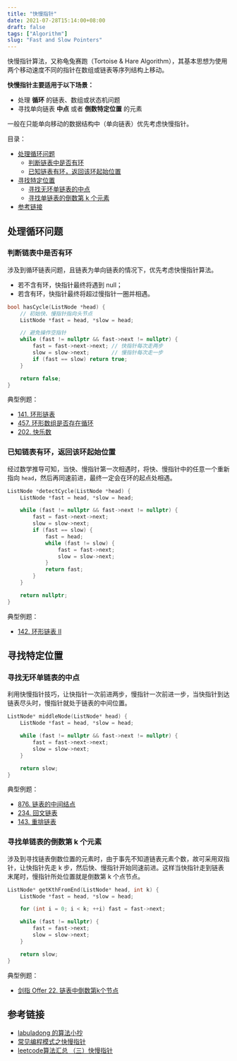 ```yaml
---
title: "快慢指针"
date: 2021-07-28T15:14:00+08:00
draft: false
tags: ["Algorithm"]
slug: "Fast and Slow Pointers"
---
```


快慢指针算法，又称龟兔赛跑（Tortoise & Hare Algorithm），其基本思想为使用两个移动速度不同的指针在数组或链表等序列结构上移动。

**快慢指针主要适用于以下场景：**

* 处理 **循环** 的链表、数组或状态机问题
* 寻找单向链表 **中点** 或者 **倒数特定位置** 的元素

一般在只能单向移动的数据结构中（单向链表）优先考虑快慢指针。

目录：

- [处理循环问题](#处理循环问题)
  - [判断链表中是否有环](#判断链表中是否有环)
  - [已知链表有环，返回该环起始位置](#已知链表有环返回该环起始位置)
- [寻找特定位置](#寻找特定位置)
  - [寻找无环单链表的中点](#寻找无环单链表的中点)
  - [寻找单链表的倒数第 k 个元素](#寻找单链表的倒数第-k-个元素)
- [参考链接](#参考链接)

## 处理循环问题

### 判断链表中是否有环

涉及到循环链表问题，且链表为单向链表的情况下，优先考虑快慢指针算法。

* 若不含有环，快指针最终将遇到 null；
* 若含有环，快指针最终将超过慢指针一圈并相遇。

```C++
bool hasCycle(ListNode *head) {
    // 初始快、慢指针指向头节点
    ListNode *fast = head, *slow = head;

    // 避免操作空指针
    while (fast != nullptr && fast->next != nullptr) {
        fast = fast->next->next; // 快指针每次走两步
        slow = slow->next;       // 慢指针每次走一步
        if (fast == slow) return true;
    }

    return false;
}
```

典型例题：

* [141. 环形链表](https://leetcode-cn.com/problems/linked-list-cycle/)
* [457. 环形数组是否存在循环](https://leetcode-cn.com/problems/circular-array-loop/)
* [202. 快乐数](https://leetcode-cn.com/problems/happy-number/)

### 已知链表有环，返回该环起始位置

经过数学推导可知，当快、慢指针第一次相遇时，将快、慢指针中的任意一个重新指向 `head`，然后再同速前进，最终一定会在环的起点处相遇。

```C++
ListNode *detectCycle(ListNode *head) {
    ListNode *fast = head, *slow = head;

    while (fast != nullptr && fast->next != nullptr) {
        fast = fast->next->next;
        slow = slow->next;
        if (fast == slow) {
            fast = head;
            while (fast != slow) {
                fast = fast->next;
                slow = slow->next;
            }
            return fast;
        }
    }

    return nullptr;
}
```

典型例题：

* [142. 环形链表 II](https://leetcode-cn.com/problems/linked-list-cycle-ii/)

## 寻找特定位置

### 寻找无环单链表的中点

利用快慢指针技巧，让快指针一次前进两步，慢指针一次前进一步，当快指针到达链表尽头时，慢指针就处于链表的中间位置。

```C++
ListNode* middleNode(ListNode* head) {
    ListNode *fast = head, *slow = head;

    while (fast != nullptr && fast->next != nullptr) {
        fast = fast->next->next;
        slow = slow->next;
    }

    return slow;
}
```

典型例题：

* [876. 链表的中间结点](https://leetcode-cn.com/problems/middle-of-the-linked-list/)
* [234. 回文链表](https://leetcode-cn.com/problems/palindrome-linked-list/)
* [143. 重排链表](https://leetcode-cn.com/problems/reorder-list/)

### 寻找单链表的倒数第 k 个元素

涉及到寻找链表倒数位置的元素时，由于事先不知道链表元素个数，故可采用双指针，让快指针先走 k 步，然后快、慢指针开始同速前进。这样当快指针走到链表末尾时，慢指针所处位置就是倒数第 k 个点节点。

```C++
ListNode* getKthFromEnd(ListNode* head, int k) {
    ListNode *fast = head, *slow = head;

    for (int i = 0; i < k; ++i) fast = fast->next;

    while (fast != nullptr) {
        fast = fast->next;
        slow = slow->next;
    }

    return slow;
}
```

典型例题：

* [剑指 Offer 22. 链表中倒数第k个节点](https://leetcode-cn.com/problems/lian-biao-zhong-dao-shu-di-kge-jie-dian-lcof/)

## 参考链接

* [labuladong 的算法小抄](https://github.com/labuladong/fucking-algorithm)
* [常见编程模式之快慢指针](https://cloud.tencent.com/developer/article/1688590)
* [leetcode算法汇总 （三）快慢指针](https://zhuanlan.zhihu.com/p/72886883)
